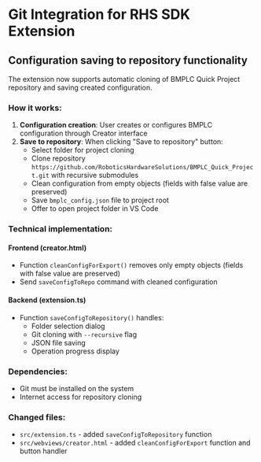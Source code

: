 # Git Integration for RHS SDK Extension

## Configuration saving to repository functionality

The extension now supports automatic cloning of BMPLC Quick Project repository and saving created configuration.

### How it works:

1. **Configuration creation**: User creates or configures BMPLC configuration through Creator interface
2. **Save to repository**: When clicking "Save to repository" button:
   - Select folder for project cloning
   - Clone repository `https://github.com/RoboticsHardwareSolutions/BMPLC_Quick_Project.git` with recursive submodules
   - Clean configuration from empty objects (fields with false value are preserved)
   - Save `bmplc_config.json` file to project root
   - Offer to open project folder in VS Code

### Technical implementation:

#### Frontend (creator.html)
- Function `cleanConfigForExport()` removes only empty objects (fields with false value are preserved)
- Send `saveConfigToRepo` command with cleaned configuration

#### Backend (extension.ts)
- Function `saveConfigToRepository()` handles:
  - Folder selection dialog
  - Git cloning with `--recursive` flag
  - JSON file saving
  - Operation progress display

### Dependencies:
- Git must be installed on the system
- Internet access for repository cloning

### Changed files:
- `src/extension.ts` - added `saveConfigToRepository` function
- `src/webviews/creator.html` - added `cleanConfigForExport` function and button handler
